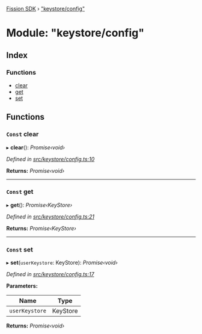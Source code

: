 [Fission SDK](../README.md) › ["keystore/config"](_keystore_config_.md)

# Module: "keystore/config"

## Index

### Functions

* [clear](_keystore_config_.md#const-clear)
* [get](_keystore_config_.md#const-get)
* [set](_keystore_config_.md#const-set)

## Functions

### `Const` clear

▸ **clear**(): *Promise‹void›*

*Defined in [src/keystore/config.ts:10](https://github.com/fission-suite/webnative/blob/935d7b8/src/keystore/config.ts#L10)*

**Returns:** *Promise‹void›*

___

### `Const` get

▸ **get**(): *Promise‹KeyStore›*

*Defined in [src/keystore/config.ts:21](https://github.com/fission-suite/webnative/blob/935d7b8/src/keystore/config.ts#L21)*

**Returns:** *Promise‹KeyStore›*

___

### `Const` set

▸ **set**(`userKeystore`: KeyStore): *Promise‹void›*

*Defined in [src/keystore/config.ts:17](https://github.com/fission-suite/webnative/blob/935d7b8/src/keystore/config.ts#L17)*

**Parameters:**

Name | Type |
------ | ------ |
`userKeystore` | KeyStore |

**Returns:** *Promise‹void›*
